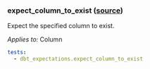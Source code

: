 ### expect_column_to_exist ([source](https://github.com/calogica/dbt-expectations/blob/main/README.md#expect_column_to_exist))

Expect the specified column to exist.

*Applies to:* Column

```yaml
tests:
  - dbt_expectations.expect_column_to_exist
```